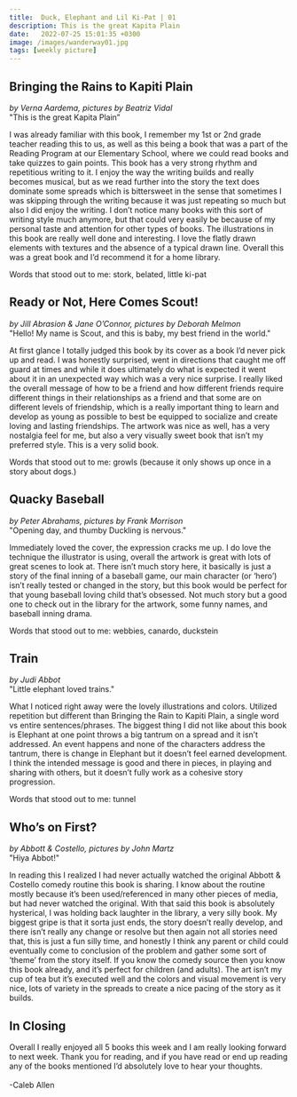 ```yaml
---
title:  Duck, Elephant and Lil Ki-Pat | 01
description: This is the great Kapita Plain
date:   2022-07-25 15:01:35 +0300
image: /images/wanderway01.jpg
tags: [weekly picture]
---
```


## Bringing the Rains to Kapiti Plain <br>
*by Verna Aardema, pictures by Beatriz Vidal* <br>
"This is the great Kapita Plain”

I was already familiar with this book, I remember my 1st or 2nd grade teacher reading this to us, as well as this being a book that was a part of the Reading Program at our Elementary School, where we could read books and take quizzes to gain points. This book has a very strong rhythm and repetitious writing to it. I enjoy the way the writing builds and really becomes musical, but as we read further into the story the text does dominate some spreads which is bittersweet in the sense that sometimes I was skipping through the writing because it was just repeating so much but also I did enjoy the writing. I don’t notice many books with this sort of writing style much anymore, but that could very easily be because of my personal taste and attention for other types of books. The illustrations in this book are really well done and interesting. I love the flatly drawn elements with textures and the absence of a typical drawn line. Overall this was a great book and I’d recommend it for a home library.

Words that stood out to me: stork, belated, little ki-pat


## Ready or Not, Here Comes Scout!
*by Jill Abrasion & Jane O’Connor, pictures by Deborah Melmon* <br>
"Hello! My name is Scout, and this is baby, my best friend in the world."

At first glance I totally judged this book by its cover as a book I’d never pick up and read. I was honestly surprised, went in directions that caught me off guard at times and while it does ultimately do what is expected it went about it in an unexpected way which was a very nice surprise. I really liked the overall message of how to be a friend and how different friends require different things in their relationships as a friend and that some are on different levels of friendship, which is a really important thing to learn and develop as young as possible to best be equipped to socialize and create loving and lasting friendships. The artwork was nice as well, has a very nostalgia feel for me, but also a very visually sweet book that isn’t my preferred style. This is a very solid book.

Words that stood out to me: growls (because it only shows up once in a story about dogs.)


## Quacky Baseball
*by Peter Abrahams, pictures by Frank Morrison* <br>
"Opening day, and thumby Duckling is nervous."

Immediately loved the cover, the expression cracks me up. I do love the technique the illustrator is using, overall the artwork is great with lots of great scenes to look at. There isn’t much story here, it basically is just a story of the final inning of a baseball game, our main character (or ‘hero’) isn’t really tested or changed in the story, but this book would be perfect for that young baseball loving child that’s obsessed. Not much story but a good one to check out in the library for the artwork, some funny names, and baseball inning drama.

Words that stood out to me: webbies, canardo, duckstein


## Train
*by Judi Abbot* <br>
"Little elephant loved trains."

What I noticed right away were the lovely illustrations and colors. Utilized repetition but different than Bringing the Rain to Kapiti Plain, a single word vs entire sentences/phrases. The biggest thing I did not like about this book is Elephant at one point throws a big tantrum on a spread and it isn’t addressed. An event happens and none of the characters address the tantrum, there is change in Elephant but it doesn’t feel earned development. I think the intended message is good and there in pieces, in playing and sharing with others, but it doesn’t fully work as a cohesive story progression.

Words that stood out to me: tunnel


## Who’s on First?
*by Abbott & Costello, pictures by John Martz* <br>
"Hiya Abbot!"

In reading this I realized I had never actually watched the original Abbott & Costello comedy routine this book is sharing. I know about the routine mostly because it’s been used/referenced in many other pieces of media, but had never watched the original. With that said this book is absolutely hysterical, I was holding back laughter in the library, a very silly book. My biggest gripe is that it sorta just ends, the story doesn’t really develop, and there isn’t really any change or resolve but then again not all stories need that, this is just a fun silly time, and honestly I think any parent or child could eventually come to conclusion of the problem and gather some sort of ‘theme’ from the story itself. If you know the comedy source then you know this book already, and it’s perfect for children (and adults). The art isn’t my cup of tea but it’s executed well and the colors and visual movement is very nice, lots of variety in the spreads to create a nice pacing of the story as it builds.

## In Closing
Overall I really enjoyed all 5 books this week and I am really looking forward to next week. Thank you for reading, and if you have read or end up reading any of the books mentioned I’d absolutely love to hear your thoughts.
<br>
<br>
-Caleb Allen